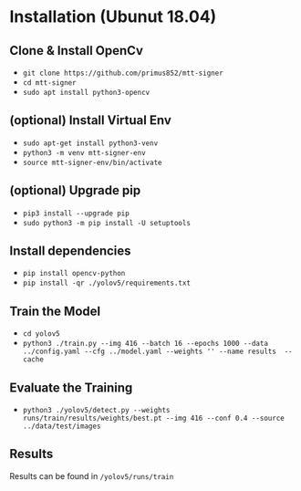 # Installation (Ubunut 18.04)
## Clone & Install OpenCv
- `git clone https://github.com/primus852/mtt-signer`
- `cd mtt-signer`
- `sudo apt install python3-opencv`

## (optional) Install Virtual Env
- `sudo apt-get install python3-venv`
- `python3 -m venv mtt-signer-env`
- `source mtt-signer-env/bin/activate`

## (optional) Upgrade pip
- `pip3 install --upgrade pip`
- `sudo python3 -m pip install -U setuptools`

## Install dependencies
- `pip install opencv-python`
- `pip install -qr ./yolov5/requirements.txt`

## Train the Model
- `cd yolov5`
- `python3 ./train.py --img 416 --batch 16 --epochs 1000 --data ../config.yaml --cfg ../model.yaml --weights '' --name results  --cache`

## Evaluate the Training
- `python3 ./yolov5/detect.py --weights runs/train/results/weights/best.pt --img 416 --conf 0.4 --source ../data/test/images`

## Results
Results can be found in `/yolov5/runs/train`


